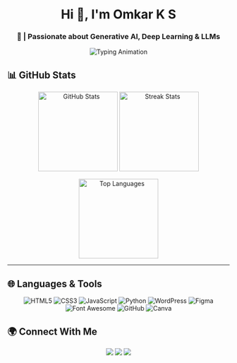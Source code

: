 <h1 align="center">Hi 👋, I'm Omkar K S</h1>
<h3 align="center">🚀 | Passionate about Generative AI, Deep Learning & LLMs</h3>

<p align="center">
  <img src="https://readme-typing-svg.demolab.com?font=Fira+Code&size=22&duration=3000&pause=1000&center=true&vCenter=true&width=700&lines=AI+Engineer+%F0%9F%A4%96;Generative+AI+Enthusiast+%F0%9F%8E%A8;Deep+Learning+with+PyTorch+%F0%9F%94%AC;Exploring+LLMs%2C+GANs+%26" alt="Typing Animation" /> 
</p>   

## 📊 GitHub Stats

<p align="center">
  <img src="https://github-readme-stats.vercel.app/api?username=omkar-k-s&show_icons=true&theme=tokyonight" alt="GitHub Stats" height="180"/>
  <img src="https://streak-stats.demolab.com/?user=omkar-k-s&theme=tokyonight" alt="Streak Stats" height="180"/>
</p>

<p align="center">
  <img src="https://github-readme-stats.vercel.app/api/top-langs/?username=omkar-k-s&layout=compact&theme=tokyonight" alt="Top Languages" height="180"/>
</p>

---
## 🌐 Languages & Tools

<p align="center">
  <img alt="HTML5" src="https://img.shields.io/badge/HTML5-E34F26?style=flat-square&logo=html5&logoColor=white"/>
  <img alt="CSS3" src="https://img.shields.io/badge/CSS3-1572B6?style=flat-square&logo=css3&logoColor=white"/>
  <img alt="JavaScript" src="https://img.shields.io/badge/JavaScript-F7DF1E?style=flat-square&logo=javascript&logoColor=black"/>
  <img alt="Python" src="https://img.shields.io/badge/Python-3776AB?style=flat-square&logo=python&logoColor=white"/>
  <img alt="WordPress" src="https://img.shields.io/badge/WordPress-21759B?style=flat-square&logo=wordpress&logoColor=white"/>
  <img alt="Figma" src="https://img.shields.io/badge/Figma-F24E1E?style=flat-square&logo=figma&logoColor=white"/>
  <img alt="Font Awesome" src="https://img.shields.io/badge/Font_Awesome-528DD7?style=flat-square&logo=font-awesome&logoColor=white"/>
  <img alt="GitHub" src="https://img.shields.io/badge/GitHub-181717?style=flat-square&logo=github&logoColor=white"/>
  <img alt="Canva" src="https://img.shields.io/badge/Canva-00C4CC?style=flat-square&logo=canva&logoColor=white"/>
</p>


## 🌍 Connect With Me

<p align="center">
  <a href="https://github.com/omkar-k-s"><img src="https://img.shields.io/badge/GitHub-black?style=flat-square&logo=github"/></a>
  <a href="https://www.linkedin.com/in/omkar-k-s-4b9911324"><img src="https://img.shields.io/badge/LinkedIn-black?style=flat-square&logo=linkedin"/></a>
  <a href="mailto:ksomkar62@gmail.com"><img src="https://img.shields.io/badge/Email-black?style=flat-square&logo=minutemailer"/></a>
</p>
